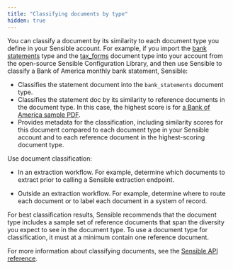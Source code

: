 ```yaml
---
title: "Classifying documents by type"
hidden: true
---
```


You can classify a document by its similarity to each document type you define in your Sensible account. For example, if you import the [bank statements](https://github.com/sensible-hq/sensible-configuration-library/tree/main/bank_statements) type and the [tax_forms](https://github.com/sensible-hq/sensible-configuration-library/tree/main/tax_forms) document type into your account from the open-source Sensible Configuration Library, and then use Sensible to classify a Bank of America monthly bank statement, Sensible:

- Classifies the statement document into the `bank_statements` document type.
- Classifies the statement doc by its similarity to reference documents in the document type. In this case, the highest score is for [a Bank of America sample PDF](https://github.com/sensible-hq/sensible-configuration-library/blob/main/bank_statements/bank_of_america/boa_sample.pdf).
-  Provides metadata for the classification, including similarity scores for this document compared to each document type in your Sensible account and to each reference document in the highest-scoring document type.

Use document classification:

- In an extraction workflow. For example, determine which documents to extract prior to calling a Sensible extraction endpoint.

- Outside an extraction workflow. For example, determine where to route each document or to label each document in a system of record.

For best classification results, Sensible recommends that the document type  includes a sample set of reference documents that span the diversity you expect to see in the document type. To use a document type for classification, it must at a minimum contain one reference document.

For more information about classifying documents, see the [Sensible API reference](ref:classify-documents).
